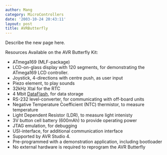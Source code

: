 ```yaml
---
author: Mang
category: MicroControllers
date: '2003-10-24 20:43:11'
layout: post
title: AVRButterfly
---
```


Describe the new page here.

Resources Available on the AVR Butterfly Kit:

* ATmega169 (MLF-package) 
* LCD-on-glass display with 120 segments, for demonstrating the ATmega169 LCD controller. 
* Joystick, 4-directions with centre push, as user input 
* Piezo element, to play sounds 
* 32kHz Xtal for the RTC 
* 4 Mbit [DataFlash,](DataFlash,.html) for data storage 
* RS-232 level-converter, for communicating with off-board units 
* Negative Temperature Coefficient (NTC) thermistor, to measure temperature 
* Light Dependent Resistor (LDR), to measure light intenisty 
* 3V button cell battery (600mAh) to provide operating power 
* JTAG emulation, for debugging 
* USI-interface, for additional communication interface 
* Supported by AVR Studio 4. 
* Pre-programmed with a demonstration application, including bootloader 
* No external hardware is required to reprogram the AVR Butterfly
